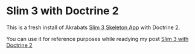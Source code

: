 # Slim 3 with Doctrine 2

This is a fresh install of Akrabats [Slim 3 Skeleton App](https://github.com/akrabat/slim3-skeleton) with Doctrine 2.

You can use it for reference purposes while readying my post [Slim 3 with Doctrine 2](http://blog.sub85.com/slim-3-with-doctrine-2.html)

